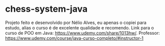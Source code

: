 # chess-system-java

Projeto feito e desenvolvido por Nélio Alves, eu apenas o copiei para estudo, alias o curso é de excelente qualidade e recomendo. Link para o curso de POO em Java: https://www.udemy.com/share/1013hw/. Professor: https://www.udemy.com/course/java-curso-completo/#instructor-1

